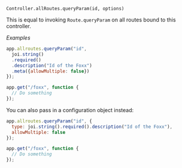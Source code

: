 


`Controller.allRoutes.queryParam(id, options)`

This is equal to invoking `Route.queryParam` on all routes bound to this controller.

*Examples*

```js
app.allroutes.queryParam("id",
  joi.string()
  .required()
  .description("Id of the Foxx")
  .meta({allowMultiple: false})
});

app.get("/foxx", function {
  // Do something
});
```

You can also pass in a configuration object instead:

```js
app.allroutes.queryParam("id", {
  type: joi.string().required().description("Id of the Foxx"),
  allowMultiple: false
});

app.get("/foxx", function {
  // Do something
});
```

